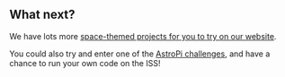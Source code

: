 ## What next?

We have lots more [space-themed projects for you to try on our website](https://projects.raspberrypi.org/en/projects?interests%5B%5D=space).

You could also try and enter one of the [AstroPi challenges](https://astro-pi.org/), and have a chance to run your own code on the ISS!
